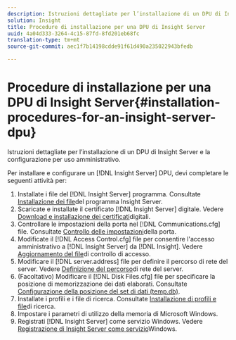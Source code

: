 ```yaml
---
description: Istruzioni dettagliate per l’installazione di un DPU di Insight Server e la configurazione per uso amministrativo.
solution: Insight
title: Procedure di installazione per una DPU di Insight Server
uuid: 4a04d333-3264-4c15-87fd-8fd201eb68fc
translation-type: tm+mt
source-git-commit: aec1f7b14198cdde91f61d490a235022943bfedb

---
```



# Procedure di installazione per una DPU di Insight Server{#installation-procedures-for-an-insight-server-dpu}

Istruzioni dettagliate per l’installazione di un DPU di Insight Server e la configurazione per uso amministrativo.

Per installare e configurare un [!DNL Insight Server] DPU, devi completare le seguenti attività per:

1. Installate i file del [!DNL Insight Server] programma. Consultate [Installazione dei file](../../../../home/c-inst-svr/c-install-ins-svr/t-install-proc-inst-svr-dpu/t-install-prgm-files.md#task-1e6251fd39714186baa40d38f23d0088)del programma Insight Server.
1. Scaricate e installate il certificato [!DNL Insight Server] digitale. Vedere [Download e installazione dei certificati](../../../../home/c-inst-svr/c-install-ins-svr/t-install-proc-inst-svr-dpu/c-dnld-dgtl-cert/c-dnld-dgtl-cert.md#concept-4f79c240492f4e52b6375b4b3bbefa17)digitali.
1. Controllare le impostazioni della porta nel [!DNL Communications.cfg] file. Consultate [Controllo delle impostazioni](../../../../home/c-inst-svr/c-install-ins-svr/t-install-proc-inst-svr-dpu/t-chk-pt-stgs.md#task-a91191b0a19e4437aa535a27c734ae64)della porta.
1. Modificate il [!DNL Access Control.cfg] file per consentire l&#39;accesso amministrativo a [!DNL Insight Server] da [!DNL Insight]. Vedere [Aggiornamento del file](../../../../home/c-inst-svr/c-install-ins-svr/t-install-proc-inst-svr-dpu/c-updt-accss-ctrl-file.md#concept-fb9aa0c0e0664c018528f56d01c4808d)di controllo di accesso.
1. Modificare il [!DNL server.address] file per definire il percorso di rete del server. Vedere [Definizione del percorso](../../../../home/c-inst-svr/c-install-ins-svr/t-install-proc-inst-svr-dpu/c-svrs-ntwk-loc/c-svrs-ntwk-loc.md#concept-87dd2aa3448c415ca1285bc445a8c649)di rete del server.
1. (Facoltativo) Modificare il [!DNL Disk Files.cfg] file per specificare la posizione di memorizzazione dei dati elaborati. Consultate [Configurazione della posizione del set di dati (temp.db)](../../../../home/c-inst-svr/c-install-ins-svr/t-install-proc-inst-svr-dpu/t-cfg-loc-dtst.md#task-f645eefecb154e679acbb480a07c1f0e).
1. Installate i profili e i file di ricerca. Consultate [Installazione di profili e file](../../../../home/c-inst-svr/c-install-ins-svr/t-install-proc-inst-svr-dpu/c-install-prof-lkup-files.md#concept-1631895d09a14dc99316bf8cf166fdfc)di ricerca.
1. Impostare i parametri di utilizzo della memoria di Microsoft Windows.
1. Registrati [!DNL Insight Server] come servizio Windows. Vedere [Registrazione di Insight Server come servizio](../../../../home/c-inst-svr/c-install-ins-svr/t-install-proc-inst-svr-dpu/c-reg-wdws-svc.md#concept-f2c7aa891d544a2595aa01d0d796a540)Windows.
